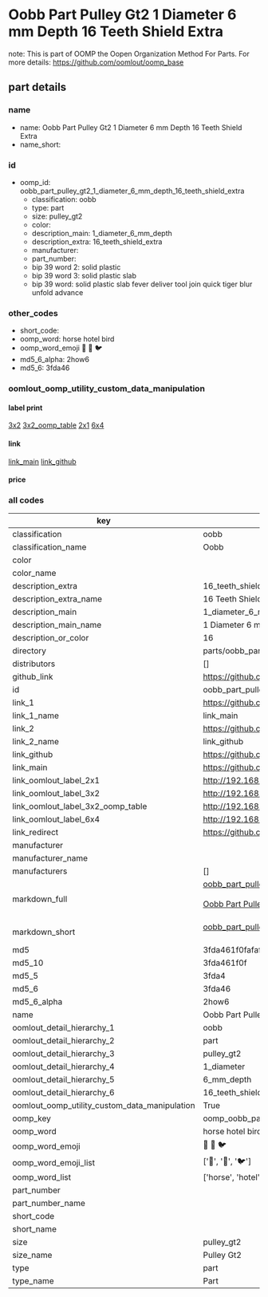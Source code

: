 # Oobb Part Pulley Gt2 1 Diameter 6 mm Depth 16 Teeth Shield Extra  

note: This is part of OOMP the Oopen Organization Method For Parts. For more details: https://github.com/oomlout/oomp_base

##  part details
  







### name
* name: Oobb Part Pulley Gt2 1 Diameter 6 mm Depth 16 Teeth Shield Extra
* name_short: 
### id
* oomp_id: oobb_part_pulley_gt2_1_diameter_6_mm_depth_16_teeth_shield_extra
  * classification: oobb
  * type: part
  * size: pulley_gt2
  * color: 
  * description_main: 1_diameter_6_mm_depth
  * description_extra: 16_teeth_shield_extra
  * manufacturer: 
  * part_number: 
  * bip 39 word 2: solid plastic
  * bip 39 word 3: solid plastic slab
  * bip 39 word: solid plastic slab fever deliver tool join quick tiger blur unfold advance

### other_codes
* short_code: 
* oomp_word: horse hotel bird
* oomp_word_emoji :horse: :hotel: :bird:
* md5_6_alpha: 2how6
* md5_6: 3fda46






### oomlout_oomp_utility_custom_data_manipulation
#### label print
[3x2](http://192.168.1.245:1112/?label=oomp%202how6)
[3x2_oomp_table](http://192.168.1.108:1112/?label=oomp%202how6)
[2x1](http://192.168.1.242:1112/?label=oomp%202how6)
[6x4](http://192.168.1.55:1112/?label=oomp%202how6)    

#### link

[link_main](https://github.com/oomlout/oomlout_oomp_version_1_messy/tree/main/parts/oobb_part_pulley_gt2_1_diameter_6_mm_depth_16_teeth_shield_extra) [link_github](https://github.com/oomlout/oomlout_oomp_version_1_messy/tree/main/parts/oobb_part_pulley_gt2_1_diameter_6_mm_depth_16_teeth_shield_extra)                             

#### price







### all codes 
| key | value |  
| --- | --- |  
| classification | oobb |  
| classification_name | Oobb |  
| color |  |  
| color_name |  |  
| description_extra | 16_teeth_shield_extra |  
| description_extra_name | 16 Teeth Shield Extra |  
| description_main | 1_diameter_6_mm_depth |  
| description_main_name | 1 Diameter 6 mm Depth |  
| description_or_color | 16 |  
| directory | parts/oobb_part_pulley_gt2_1_diameter_6_mm_depth_16_teeth_shield_extra |  
| distributors | [] |  
| github_link | https://github.com/oomlout/oomlout_oomp_part_src/tree/main/parts/oobb_part_pulley_gt2_1_diameter_6_mm_depth_16_teeth_shield_extra |  
| id | oobb_part_pulley_gt2_1_diameter_6_mm_depth_16_teeth_shield_extra |  
| link_1 | https://github.com/oomlout/oomlout_oomp_version_1_messy/tree/main/parts/oobb_part_pulley_gt2_1_diameter_6_mm_depth_16_teeth_shield_extra |  
| link_1_name | link_main |  
| link_2 | https://github.com/oomlout/oomlout_oomp_version_1_messy/tree/main/parts/oobb_part_pulley_gt2_1_diameter_6_mm_depth_16_teeth_shield_extra |  
| link_2_name | link_github |  
| link_github | https://github.com/oomlout/oomlout_oomp_version_1_messy/tree/main/parts/oobb_part_pulley_gt2_1_diameter_6_mm_depth_16_teeth_shield_extra |  
| link_main | https://github.com/oomlout/oomlout_oomp_version_1_messy/tree/main/parts/oobb_part_pulley_gt2_1_diameter_6_mm_depth_16_teeth_shield_extra |  
| link_oomlout_label_2x1 | http://192.168.1.242:1112/?label=oomp%202how6 |  
| link_oomlout_label_3x2 | http://192.168.1.245:1112/?label=oomp%202how6 |  
| link_oomlout_label_3x2_oomp_table | http://192.168.1.108:1112/?label=oomp%202how6 |  
| link_oomlout_label_6x4 | http://192.168.1.55:1112/?label=oomp%202how6 |  
| link_redirect | https://github.com/oomlout/oomlout_oomp_version_1_messy/tree/main/parts/oobb_part_pulley_gt2_1_diameter_6_mm_depth_16_teeth_shield_extra |  
| manufacturer |  |  
| manufacturer_name |  |  
| manufacturers | [] |  
| markdown_full | [oobb_part_pulley_gt2_1_diameter_6_mm_depth_16_teeth_shield_extra](none)<br>[](none)<br>[Oobb Part Pulley Gt2 1 Diameter 6 Mm Depth 16 Teeth Shield Extra](none)<br><br> |  
| markdown_short | [oobb_part_pulley_gt2_1_diameter_6_mm_depth_16_teeth_shield_extra](none)<br><br> |  
| md5 | 3fda461f0fafaf07929d055795e98675 |  
| md5_10 | 3fda461f0f |  
| md5_5 | 3fda4 |  
| md5_6 | 3fda46 |  
| md5_6_alpha | 2how6 |  
| name | Oobb Part Pulley Gt2 1 Diameter 6 mm Depth 16 Teeth Shield Extra |  
| oomlout_detail_hierarchy_1 | oobb |  
| oomlout_detail_hierarchy_2 | part |  
| oomlout_detail_hierarchy_3 | pulley_gt2 |  
| oomlout_detail_hierarchy_4 | 1_diameter |  
| oomlout_detail_hierarchy_5 | 6_mm_depth |  
| oomlout_detail_hierarchy_6 | 16_teeth_shield_extra |  
| oomlout_oomp_utility_custom_data_manipulation | True |  
| oomp_key | oomp_oobb_part_pulley_gt2_1_diameter_6_mm_depth_16_teeth_shield_extra |  
| oomp_word | horse hotel bird |  
| oomp_word_emoji | :horse: :hotel: :bird: |  
| oomp_word_emoji_list | [':horse:', ':hotel:', ':bird:'] |  
| oomp_word_list | ['horse', 'hotel', 'bird'] |  
| part_number |  |  
| part_number_name |  |  
| short_code |  |  
| short_name |  |  
| size | pulley_gt2 |  
| size_name | Pulley Gt2 |  
| type | part |  
| type_name | Part |  
